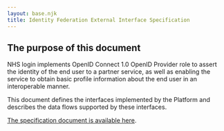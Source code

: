 ```yaml
---
layout: base.njk
title: Identity Federation External Interface Specification 
---
```


## The purpose of this document

NHS login implements OpenID Connect 1.0 OpenID Provider role to assert the identity of the end user to a partner service, as well as enabling the service to obtain basic profile information about the end user in an interoperable manner.

This document defines the interfaces implemented by the Platform and describes the data flows supported by these interfaces.

[The specification document is available here](https://github.com/nhsconnect/nhslogin/blob/main/NHS%20login%20-%20Interface%20Specification%20-%20Federation.docx?raw=true).
